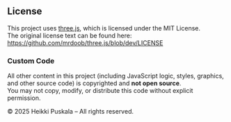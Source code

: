 ## License

This project uses [three.js](https://threejs.org/), which is licensed under the MIT License.  
The original license text can be found here: https://github.com/mrdoob/three.js/blob/dev/LICENSE

### Custom Code

All other content in this project (including JavaScript logic, styles, graphics, and other source code) is copyrighted and **not open source**.  
You may not copy, modify, or distribute this code without explicit permission.

© 2025 Heikki Puskala – All rights reserved.
